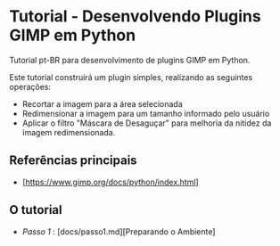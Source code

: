 # Tutorial - Desenvolvendo Plugins GIMP em Python

Tutorial pt-BR para desenvolvimento de plugins GIMP em Python.

Este tutorial construirá um plugin simples, realizando as seguintes operações:

* Recortar a imagem para a área selecionada
* Redimensionar a imagem para um tamanho informado pelo usuário
* Aplicar o filtro "Máscara de Desaguçar" para melhoria da nitidez da imagem
  redimensionada.
  
## Referências principais

* [https://www.gimp.org/docs/python/index.html]

## O tutorial

* *Passo 1* : [docs/passo1.md][Preparando o Ambiente]

